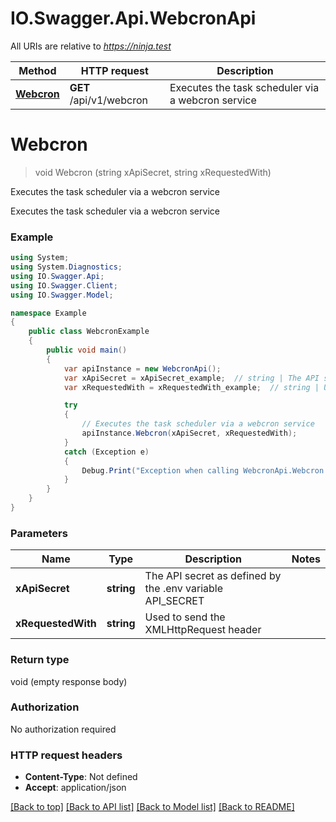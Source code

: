 # IO.Swagger.Api.WebcronApi

All URIs are relative to *https://ninja.test*

Method | HTTP request | Description
------------- | ------------- | -------------
[**Webcron**](WebcronApi.md#webcron) | **GET** /api/v1/webcron | Executes the task scheduler via a webcron service

<a name="webcron"></a>
# **Webcron**
> void Webcron (string xApiSecret, string xRequestedWith)

Executes the task scheduler via a webcron service

Executes the task scheduler via a webcron service

### Example
```csharp
using System;
using System.Diagnostics;
using IO.Swagger.Api;
using IO.Swagger.Client;
using IO.Swagger.Model;

namespace Example
{
    public class WebcronExample
    {
        public void main()
        {
            var apiInstance = new WebcronApi();
            var xApiSecret = xApiSecret_example;  // string | The API secret as defined by the .env variable API_SECRET
            var xRequestedWith = xRequestedWith_example;  // string | Used to send the XMLHttpRequest header

            try
            {
                // Executes the task scheduler via a webcron service
                apiInstance.Webcron(xApiSecret, xRequestedWith);
            }
            catch (Exception e)
            {
                Debug.Print("Exception when calling WebcronApi.Webcron: " + e.Message );
            }
        }
    }
}
```

### Parameters

Name | Type | Description  | Notes
------------- | ------------- | ------------- | -------------
 **xApiSecret** | **string**| The API secret as defined by the .env variable API_SECRET | 
 **xRequestedWith** | **string**| Used to send the XMLHttpRequest header | 

### Return type

void (empty response body)

### Authorization

No authorization required

### HTTP request headers

 - **Content-Type**: Not defined
 - **Accept**: application/json

[[Back to top]](#) [[Back to API list]](../README.md#documentation-for-api-endpoints) [[Back to Model list]](../README.md#documentation-for-models) [[Back to README]](../README.md)
